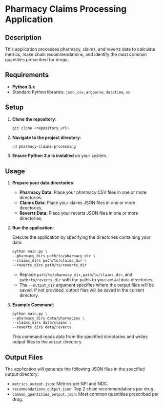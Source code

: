 # Pharmacy Claims Processing Application

## Description
This application processes pharmacy, claims, and reverts data to calculate metrics, make chain recommendations, and identify the most common quantities prescribed for drugs.

## Requirements
- **Python 3.x**
- Standard Python libraries: `json`, `csv`, `argparse`, `datetime`, `os`

## Setup

1. **Clone the repository**:
    ```bash
    git clone <repository_url>
    ```

2. **Navigate to the project directory**:
    ```bash
    cd pharmacy-claims-processing
    ```

3. **Ensure Python 3.x is installed** on your system.

## Usage

1. **Prepare your data directories**:
    - **Pharmacy Data**: Place your pharmacy CSV files in one or more directories.
    - **Claims Data**: Place your claims JSON files in one or more directories.
    - **Reverts Data**: Place your reverts JSON files in one or more directories.

2. **Run the application**:

    Execute the application by specifying the directories containing your data:
    ```bash
    python main.py \
    --pharmacy_dirs path/to/pharmacy_dir \
    --claims_dirs path/to/claims_dir \
    --reverts_dirs path/to/reverts_dir
    ```

    - Replace `path/to/pharmacy_dir`, `path/to/claims_dir`, and `path/to/reverts_dir` with the paths to your actual data directories.
    - The `--output_dir` argument specifies where the output files will be saved. If not provided, output files will be saved in the current directory.

3. **Example Command**:
    ```bash
    python main.py \
    --pharmacy_dirs data/pharmacies \
    --claims_dirs data/claims \
    --reverts_dirs data/reverts
    ```

    This command reads data from the specified directories and writes output files to the `output` directory.

## Output Files

The application will generate the following JSON files in the specified output directory:

- `metrics_output.json`: Metrics per NPI and NDC.
- `recommendations_output.json`: Top 2 chain recommendations per drug.
- `common_quantities_output.json`: Most common quantities prescribed per drug.

